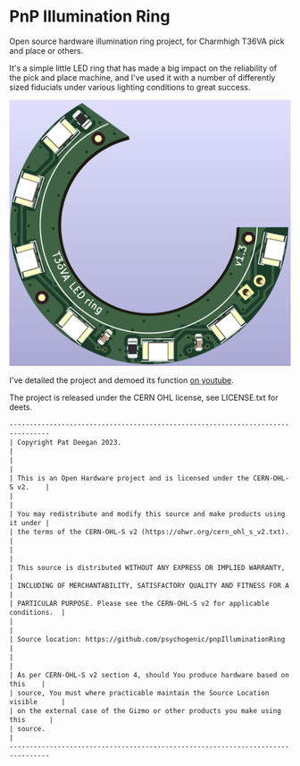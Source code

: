 # PnP Illumination Ring
Open source hardware illumination ring project, for Charmhigh T36VA pick and place or others.

It's a simple little LED ring that has made a big impact on the reliability of the pick and place machine, 
and I've used it with a number of differently sized fiducials under various lighting conditions to great
success.

![LED Ring](https://github.com/psychogenic/pnpIlluminationRing/blob/4e06750fdb2ba5967a5b3e992c8249c8dd84fc96/images/illuminationring.png)


I've detailed the project and demoed its function [on youtube](https://youtu.be/Ot52M9ZeZmY).



The project is released under the CERN OHL license, see LICENSE.txt for deets.
```
--------------------------------------------------------------------------------
| Copyright Pat Deegan 2023.                                                   |
|                                                                              |
| This is an Open Hardware project and is licensed under the CERN-OHL-S v2.    |
|                                                                              |
| You may redistribute and modify this source and make products using it under |
| the terms of the CERN-OHL-S v2 (https://ohwr.org/cern_ohl_s_v2.txt).         |
|                                                                              |
| This source is distributed WITHOUT ANY EXPRESS OR IMPLIED WARRANTY,          |
| INCLUDING OF MERCHANTABILITY, SATISFACTORY QUALITY AND FITNESS FOR A         |
| PARTICULAR PURPOSE. Please see the CERN-OHL-S v2 for applicable conditions.  |
|                                                                              |
| Source location: https://github.com/psychogenic/pnpIlluminationRing          |
|                                                                              |
| As per CERN-OHL-S v2 section 4, should You produce hardware based on this    |
| source, You must where practicable maintain the Source Location visible      |
| on the external case of the Gizmo or other products you make using this      |
| source.                                                                      |
--------------------------------------------------------------------------------
```